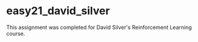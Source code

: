 # easy21_david_silver

This assignment was completed for David Silver's Reinforcement Learning course.
